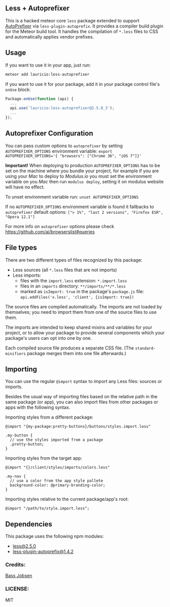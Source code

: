 ## Less + Autoprefixer

This is a hacked meteor core `less` package extended to support  [AutoPrefixer](https://github.com/ai/autoprefixer) via `less-plugin-autoprefix`. It provides a compiler build plugin for the Meteor build tool. It
handles the compilation of `*.less` files to CSS and automatically applies vendor prefixes.

## Usage

If you want to use it in your app, just run:

```bash
meteor add lauricio:less-autoprefixer
```

If you want to use it for your package, add it in your package control file's
`onUse` block:

```javascript
Package.onUse(function (api) {
  ...
  api.use('lauricio:less-autoprefixer@2.5.0_3');
  ...
});
```

## Autoprefixer Configuration
You can pass custom options to `autoprefixer` by setting `AUTOPREFIXER_OPTIONS` environment variable: `export AUTOPREFIXER_OPTIONS='{ "browsers": ["Chrome 36", "iOS 7"]}'`

**Important!** When deploying to production `AUTOPREFIXER_OPTIONS` has to be set on the machine where you bundle your project, for example if you are using your *Mac* to deploy to *Modulus.io* you must set the environment variable on you *Mac* then run `modulus deploy`, setting it on modulus website will have no effect.

To unset environment variable run: `unset AUTOPREFIXER_OPTIONS`


If no `AUTOPREFIXER_OPTIONS` environment variable is found it fallbacks to `autoprefixer` default options: `["> 1%", "last 2 versions", "Firefox ESR", "Opera 12.1"]`

For more info on `autoprefixer` options please check https://github.com/ai/browserslist#queries


## File types

There are two different types of files recognized by this package:

- Less sources (all `*.less` files that are not imports)
- Less imports:
  * files with the `import.less` extension: `*.import.less`
  * files in an `imports` directory: `**/imports/**/*.less`
  * marked as `isImport: true` in the package's `package.js` file:
    `api.addFiles('x.less', 'client', {isImport: true})`

The source files are compiled automatically. The imports are not loaded by
themselves; you need to import them from one of the source files to use them.

The imports are intended to keep shared mixins and variables for your project,
or to allow your package to provide several components which your package's
users can opt into one by one.

Each compiled source file produces a separate CSS file.  (The
`standard-minifiers` package merges them into one file afterwards.)

## Importing

You can use the regular `@import` syntax to import any Less files: sources or
imports.

Besides the usual way of importing files based on the relative path in the same
package (or app), you can also import files from other packages or apps with the
following syntax.

Importing styles from a different package:

```less
@import "{my-package:pretty-buttons}/buttons/styles.import.less"

.my-button {
  // use the styles imported from a package
  .pretty-button;
}
```

Importing styles from the target app:

```less
@import "{}/client/styles/imports/colors.less"

.my-nav {
  // use a color from the app style pallete
  background-color: @primary-branding-color;
}
```

Importing styles relative to the current package/app's root:

```less
@import "/path/to/style.import.less";
```

Dependencies
------------

This package uses the following npm modules:

- [less@2.5.0](https://www.npmjs.com/package/less)
- [less-plugin-autoprefix@1.4.2](https://www.npmjs.com/package/less-plugin-autoprefix)


### Credits:
[Bass Jobsen](https://github.com/bassjobsen)

### LICENSE:
MIT

